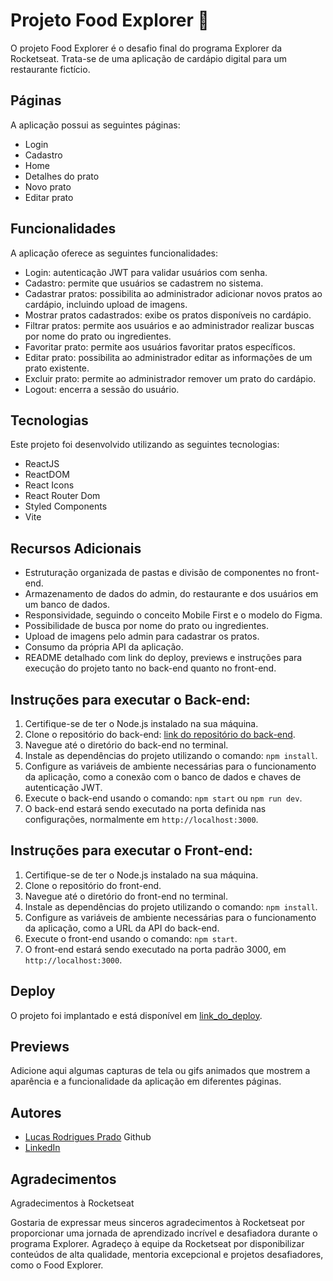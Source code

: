 # Projeto Food Explorer 🍔

O projeto Food Explorer é o desafio final do programa Explorer da Rocketseat. Trata-se de uma aplicação de cardápio digital para um restaurante fictício.

## Páginas

A aplicação possui as seguintes páginas:

- Login
- Cadastro
- Home
- Detalhes do prato
- Novo prato
- Editar prato

## Funcionalidades

A aplicação oferece as seguintes funcionalidades:

- Login: autenticação JWT para validar usuários com senha.
- Cadastro: permite que usuários se cadastrem no sistema.
- Cadastrar pratos: possibilita ao administrador adicionar novos pratos ao cardápio, incluindo upload de imagens.
- Mostrar pratos cadastrados: exibe os pratos disponíveis no cardápio.
- Filtrar pratos: permite aos usuários e ao administrador realizar buscas por nome do prato ou ingredientes.
- Favoritar prato: permite aos usuários favoritar pratos específicos.
- Editar prato: possibilita ao administrador editar as informações de um prato existente.
- Excluir prato: permite ao administrador remover um prato do cardápio.
- Logout: encerra a sessão do usuário.

## Tecnologias

Este projeto foi desenvolvido utilizando as seguintes tecnologias:

- ReactJS
- ReactDOM
- React Icons
- React Router Dom
- Styled Components
- Vite

## Recursos Adicionais

- Estruturação organizada de pastas e divisão de componentes no front-end.
- Armazenamento de dados do admin, do restaurante e dos usuários em um banco de dados.
- Responsividade, seguindo o conceito Mobile First e o modelo do Figma.
- Possibilidade de busca por nome do prato ou ingredientes.
- Upload de imagens pelo admin para cadastrar os pratos.
- Consumo da própria API da aplicação.
- README detalhado com link do deploy, previews e instruções para execução do projeto tanto no back-end quanto no front-end.

## Instruções para executar o Back-end:

1. Certifique-se de ter o Node.js instalado na sua máquina.
2. Clone o repositório do back-end: [link do repositório do back-end](link_do_repositorio_do_back-end).
3. Navegue até o diretório do back-end no terminal.
4. Instale as dependências do projeto utilizando o comando: `npm install`.
5. Configure as variáveis de ambiente necessárias para o funcionamento da aplicação, como a conexão com o banco de dados e chaves de autenticação JWT.
6. Execute o back-end usando o comando: `npm start` ou `npm run dev`.
7. O back-end estará sendo executado na porta definida nas configurações, normalmente em `http://localhost:3000`.

## Instruções para executar o Front-end:

1. Certifique-se de ter o Node.js instalado na sua máquina.
2. Clone o repositório do front-end.
3. Navegue até o diretório do front-end no terminal.
4. Instale as dependências do projeto utilizando o comando: `npm install`.
5. Configure as variáveis de ambiente necessárias para o funcionamento da aplicação, como a URL da API do back-end.
6. Execute o front-end usando o comando: `npm start`.
7. O front-end estará sendo executado na porta padrão 3000, em `http://localhost:3000`.

## Deploy

O projeto foi implantado e está disponível em [link_do_deploy](link_do_deploy).

## Previews

Adicione aqui algumas capturas de tela ou gifs animados que mostrem a aparência e a funcionalidade da aplicação em diferentes páginas.

## Autores

- [Lucas Rodrigues Prado](https://github.com/loadrp/) Github 
- [LinkedIn](https://www.linkedin.com/in/lucas-rodrigues-prado/)

## Agradecimentos

Agradecimentos à Rocketseat

Gostaria de expressar meus sinceros agradecimentos à Rocketseat por proporcionar uma jornada de aprendizado incrível e desafiadora durante o programa Explorer. Agradeço à equipe da Rocketseat por disponibilizar conteúdos de alta qualidade, mentoria excepcional e projetos desafiadores, como o Food Explorer.
